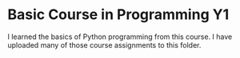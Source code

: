 # Basic Course in Programming Y1

I learned the basics of Python programming from this course. I have uploaded many of those course assignments to this folder.
